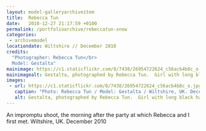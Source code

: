 ```yaml
---
layout: model-galleryarchiveitem
title:  Rebecca Tun
date:   2010-12-27 21:17:59 +0100
permalink: /portfolioarchive/rebeccatun-snow
categories:
 - archivemodel
locationdate: Wiltshire // December 2010
credits:
  "Photographer: Rebecca Tun</br>
  Model: Gestalta"
mainimage: https://c1.staticflickr.com/8/7438/26954722624_c56acb4b8c_o.jpg
mainimagealt: Gestalta, photographed by Rebecca Tun.  Girl with long black hair standing in the snow, wearing a white skirt.
images:
 - url: https://c1.staticflickr.com/8/7438/26954722624_c56acb4b8c_o.jpg
   caption: "Photo: Rebecca Tun / Model: Gestalta / Wiltshire, UK. December 2010"
   alt: Gestalta, photographed by Rebecca Tun.  Girl with long black hair standing in the snow, wearing a white skirt.
---
```


An impromptu shoot, the morning after the party at which Rebecca and I first met. Wiltshire, UK. December 2010
